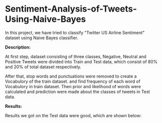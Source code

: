 # Sentiment-Analysis-of-Tweets-Using-Naive-Bayes

In this project, we have tried to classify "Twitter US Airline Sentiment" dataset using Naive Bayes classifier.

**Description:**

At first step, dataset consisting of three classes, Negative, Neutral and Positive Tweets were divided into Train and Test data, which consist of 80% and 20%
of total dataset respectively.

After that, stop words and punctuations were removed to create a Vocabulory of the train dataset. and find frequency of each word of Vocabulory in train dataset.
Then prior and likelihood of words were calculated and prediction were made about the classes of tweets in Test data.

**Results:**

Results we got on the Test data were good, which are shown below:

